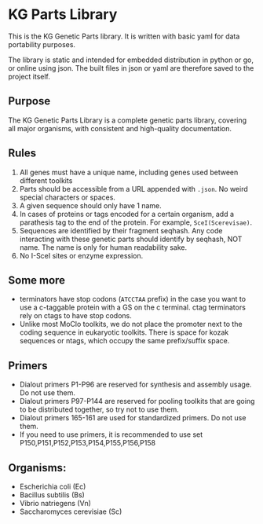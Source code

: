 # KG Parts Library

This is the KG Genetic Parts library. It is written with basic yaml for data portability purposes.

The library is static and intended for embedded distribution in python or go, or online using json. The built files in json or yaml are therefore saved to the project itself.

## Purpose

The KG Genetic Parts Library is a complete genetic parts library, covering all major organisms, with consistent and high-quality documentation. 

## Rules
1. All genes must have a unique name, including genes used between different toolkits
2. Parts should be accessible from a URL appended with `.json`. No weird special characters or spaces.
3. A given sequence should only have 1 name.
4. In cases of proteins or tags encoded for a certain organism, add a parathesis tag to the end of the protein. For example, `SceI(Scerevisae)`.
5. Sequences are identified by their fragment seqhash. Any code interacting with these genetic parts should identify by seqhash, NOT name. The name is only for human readability sake.
6. No I-SceI sites or enzyme expression.

## Some more
- terminators have stop codons (`ATCCTAA` prefix) in the case you want to use a c-taggable protein with a GS on the c terminal. ctag terminators rely on ctags to have stop codons.
- Unlike most MoClo toolkits, we do not place the promoter next to the coding sequence in eukaryotic toolkits. There is space for kozak sequences or ntags, which occupy the same prefix/suffix space.

## Primers
- Dialout primers P1-P96 are reserved for synthesis and assembly usage. Do not use them.
- Dialout primers P97-P144 are reserved for pooling toolkits that are going to be distributed together, so try not to use them.
- Dialout primers 165-161 are used for standardized primers. Do not use them.
- If you need to use primers, it is recommended to use set P150,P151,P152,P153,P154,P155,P156,P158

## Organisms:
- Escherichia coli (Ec)
- Bacillus subtilis (Bs)
- Vibrio natriegens (Vn)
- Saccharomyces cerevisiae (Sc)
